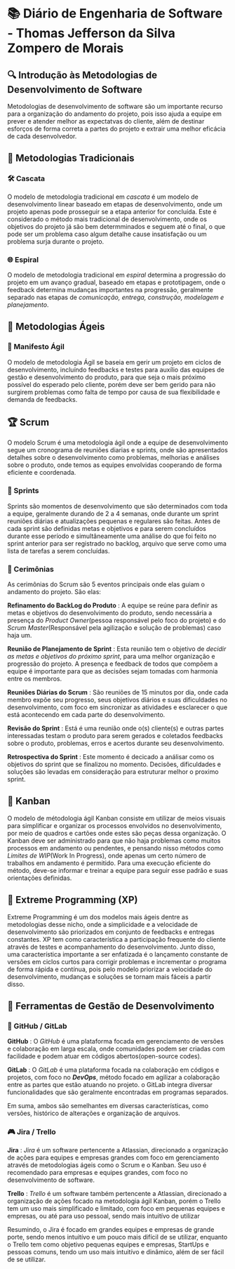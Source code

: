 # 📚 Diário de Engenharia de Software - Thomas Jefferson da Silva Zompero de Morais

## 🔍 Introdução às Metodologias de Desenvolvimento de Software  

Metodologias de desenvolvimento de software são um importante recurso para a organização do andamento do projeto, pois isso ajuda a equipe em prever e atender melhor as expectatvas do cliente, além de destinar esforços de forma correta a partes do projeto e extrair uma melhor eficácia de cada desenvolvedor.

## 📖 Metodologias Tradicionais  

### 🛠️ Cascata  

O modelo de metodologia tradicional em *cascata* é um modelo de desenvolvimento linear baseado em etapas de desenvolvimento, onde um projeto apenas pode prosseguir se a etapa anterior for concluída. Este é considerado o método mais tradicional de desenvolvimento, onde os objetivos do projeto já são bem determminados e seguem até o final, o que pode ser um problema caso algum detalhe cause insatisfação ou um problema surja durante o projeto.

### 🌐 Espiral

O modelo de metodologia tradicional em *espiral* determina a progressão do projeto em um avanço gradual, baseado em etapas e prototipagem, onde o feedback determina mudanças importantes na progressão, geralmente separado nas etapas de *comunicação, entrega, construção, modelagem e planejamento*.

## 💪 Metodologias Ágeis

### 📖 Manifesto Ágil

O modelo de metodologia Ágil se baseia em gerir um projeto em ciclos de desenvolvimento, incluíndo feedbacks e testes para auxílio das equipes de gestão e desenvolvimento do produto, para que seja o mais próximo possível do esperado pelo cliente, porém deve ser bem gerido para não surgirem problemas como falta de tempo por causa de sua flexibilidade e demanda de feedbacks.

## 🏆 Scrum

O modelo Scrum é uma metodologia ágil onde a equipe de desenvolvimento segue um cronograma de reuniões diarias e sprints, onde são apresentados detalhes sobre o desenvolvimento como problemas, melhorias e análises sobre o produto, onde temos as equipes envolvidas cooperando de forma eficiente e coordenada.

### 📅 Sprints

Sprints são momentos de desenvolvimento que são determinados com toda a equipe, geralmente durando de 2 a 4 semanas, onde durante um sprint reuniões diárias e atualizações pequenas e regulares são feitas. Antes de cada sprint são definidas metas e objetivos e para serem concluídos durante esse período e simultâneamente uma análise do que foi feito no sprint anterior para ser registrado no backlog, arquivo que serve como uma lista de tarefas a serem concluídas.

### 💬 Cerimônias

As cerimônias do Scrum são 5 eventos principais onde elas guiam o andamento do projeto. São elas:

**Refinamento do BackLog do Produto**
: A equipe se reúne para definir as metas e objetivos do desenvolvimento do produto, sendo necessária a presença do *Product Owner*(pessoa responsável pelo foco do projeto) e do *Scrum Master*(Responsável pela agilização e solução de problemas) caso haja um.

**Reunião de Planejamento de Sprint**
: Esta reunião tem o objetivo de *decidir as metas e objetivos do próximo sprint*, para uma melhor organização e progressão do projeto. A presença e feedback de todos que compõem a equipe é importante para que as decisões sejam tomadas com harmonia entre os membros.

**Reuniões Diárias do Scrum**
: São reuniões de 15 minutos por dia, onde cada membro expõe seu progresso, seus objetivos diários e suas dificuldades no desenvolvimento, com foco em sincronizar as atividades e esclarecer o que está acontecendo em cada parte do desenvolvimento.

**Revisão do Sprint**
: Está é uma reunião onde o(s) cliente(s) e outras partes interessadas testam o produto para serem gerados e coletados feedbacks sobre o produto, problemas, erros e acertos durante seu desenvolvimento.

**Retrospectiva do Sprint**
: Este momento é decicado a análisar como os objetivos do sprint que se finalizou no momento. Decisões, dificuldades e soluções são levadas em consideração para estruturar melhor o proximo sprint.

## 🎯 Kanban  

O modelo de métodologia ágil Kanban consiste em utilizar de meios visuais para simplificar e organizar os processos envolvidos no desenvolvimento, por meio de quadros e cartões onde estes são peças dessa organização. O Kanban deve ser administrado para que não haja problemas como muitos processos em andamento ou pendentes, e pensando nisso métodos como *Limites de WIP*(Work In Progress), onde apenas um certo número de trabalhos em andamento é permitido. Para uma execução eficiente do método, deve-se informar e treinar a equipe para seguir esse padrão e suas orientações definidas.

## 🚀 Extreme Programming (XP)  

Extreme Programming é um dos modelos mais ágeis dentre as metodologias desse nicho, onde a simplicidade e a velocidade de desenvolvimento são priorizados em conjunto de feedbacks e entregas constantes. XP tem como característica a participação frequente do cliente através de testes e acompanhamento do desenvolvimento. Junto disso, uma característica importante a ser enfatizada é o lançamento constante de versões em ciclos curtos para corrigir problemas e incrementar o programa de forma rápida e contínua, pois pelo modelo priorizar a velocidade do desenvolvimento, mudanças e soluções se tornam mais fáceis a partir disso.

## 🔧 Ferramentas de Gestão de Desenvolvimento  

### 💪 GitHub / GitLab  

**GitHub**
: O *GitHub* é uma plataforma focada em gerenciamento de versões e colaboração em larga escala, onde comunidades podem ser criadas com facilidade e podem atuar em códigos abertos(open-source codes).

**GitLab**
: O *GitLab* é uma plataforma focada na colaboração em códigos e projetos, com foco no ***DevOps***, método focado em agilizar a colaboração entre as partes que estão atuando no projeto. o GitLab integra diversar funcionalidades que são geralmente encontradas em programas separados.

Em suma, ambos são semelhantes em diversas características, como versões, histórico de alterações e organização de arquivos.

### 🎮 Jira / Trello  

**Jira**
: *Jira* é um software pertencente a Atlassian, direcionado a organização de ações para equipes e empresas grandes com foco em gerenciamento através de metodologias ágeis como o Scrum e o Kanban. Seu uso é recomendado para empresas e equipes grandes, com foco no desenvolvimento de software.

**Trello**
: *Trello* é um software também pertencente a Atlassian, direcionado a organização de ações focado na metodologia ágil Kanban, porém o Trello tem um uso mais simplificado e limitado, com foco em pequenas equipes e empresas, ou até para uso pessoal, sendo mais intuitívo de utilizar

Resumindo, o Jira é focado em grandes equipes e empresas de grande porte, sendo menos intuitívo e um pouco mais difícil de se utilizar, enquanto o Trello tem como objetivo pequenas equipes e empresas, StartUps e pessoas comuns, tendo um uso mais intuitívo e dinâmico, além de ser fácil de se utilizar.
